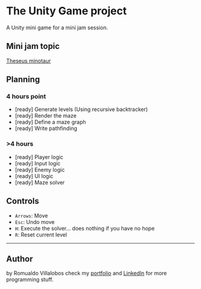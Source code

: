 # The Unity Game project
A Unity mini game for a mini jam session.

## Mini jam topic
[Theseus minotaur](https://estivalet.github.io/theseus-minotaur/)

## Planning 
### 4 hours point
- [ready] Generate levels (Using recursive backtracker)
- [ready] Render the maze
- [ready] Define a maze graph
- [ready] Write pathfinding
### >4 hours
- [ready] Player logic
- [ready] Input logic
- [ready] Enemy logic
- [ready] UI logic
- [ready] Maze solver

## Controls
- `Arrows`: Move
- `Esc`: Undo move
- `H`: Execute the solver... does nothing if you have no hope
- `R`: Reset current level
---
## Author

by Romualdo Villalobos check my [portfolio](https://romualdo97.github.io/) and [LinkedIn](https://co.linkedin.com/in/romualdo-villalobos-a963ab159) for more programming stuff.